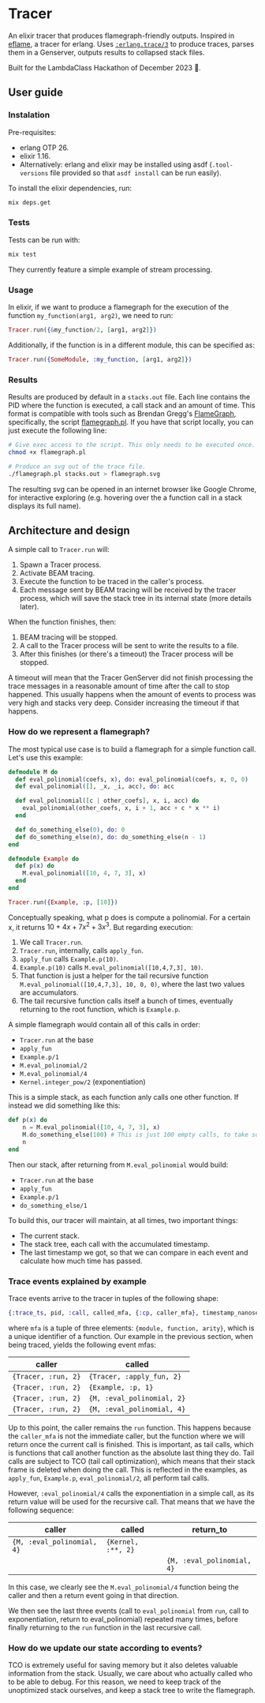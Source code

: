 # Tracer

An elixir tracer that produces flamegraph-friendly outputs. Inspired in [eflame](https://github.com/proger/eflame), a tracer for erlang. Uses [`:erlang.trace/3`](https://www.erlang.org/doc/man/erlang#trace-3) to produce traces, parses them in a Genserver, outputs results to collapsed stack files.

Built for the LambdaClass Hackathon of December 2023 🎄.

## User guide

### Instalation

Pre-requisites:

- erlang OTP 26.
- elixir 1.16.
- Alternatively: erlang and elixir may be installed using asdf (`.tool-versions` file provided so that `asdf install` can be run easily).

To install the elixir dependencies, run:

```bash
mix deps.get
```

### Tests

Tests can be run with:

```bash
mix test
```

They currently feature a simple example of stream processing.

### Usage

In elixir, if we want to produce a flamegraph for the execution of the function `my_function(arg1, arg2)`, we need to run:

```elixir
Tracer.run({&my_function/2, [arg1, arg2]})
```

Additionally, if the function is in a different module, this can be specified as:

```elixir
Tracer.run({SomeModule, :my_function, [arg1, arg2]})
```

### Results

Results are produced by default in a `stacks.out` file. Each line contains the PID where the function is executed, a call stack and an amount of time. This format is compatible with tools such as Brendan Gregg's [FlameGraph](https://github.com/brendangregg/FlameGraph?tab=readme-ov-file#2-fold-stacks), specifically, the script [flamegraph.pl](https://github.com/brendangregg/FlameGraph/blob/master/flamegraph.pl). If you have that script locally, you can just execute the following line:

```bash
# Give exec access to the script. This only needs to be executed once.
chmod +x flamegraph.pl 

# Produce an svg out of the trace file.
./flamegraph.pl stacks.out > flamegraph.svg
```

The resulting svg can be opened in an internet browser like Google Chrome, for interactive exploring (e.g. hovering over the a function call in a stack displays its full name).

## Architecture and design

A simple call to `Tracer.run` will:

1. Spawn a Tracer process.
2. Activate BEAM tracing.
3. Execute the function to be traced in the caller's process.
4. Each message sent by BEAM tracing will be received by the tracer process, which will save the stack tree in its internal state (more details later).

When the function finishes, then:

1. BEAM tracing will be stopped.
2. A call to the Tracer process will be sent to write the results to a file.
3. After this finishes (or there's a timeout) the Tracer process will be stopped.

A timeout will mean that the Tracer GenServer did not finish processing the trace messages in a reasonable amount of time after the call to stop happened. This usually happens when the amount of events to process was very high and stacks very deep. Consider increasing the timeout if that happens.

### How do we represent a flamegraph?

The most typical use case is to build a flamegraph for a simple function call. Let's use this example:

```elixir
defmodule M do
  def eval_polinomial(coefs, x), do: eval_polinomial(coefs, x, 0, 0)
  def eval_polinomial([], _x, _i, acc), do: acc

  def eval_polinomial([c | other_coefs], x, i, acc) do
    eval_polinomial(other_coefs, x, i + 1, acc + c * x ** i)
  end

  def do_something_else(0), do: 0
  def do_something_else(n), do: do_something_else(n - 1)
end

defmodule Example do
  def p(x) do
    M.eval_polinomial([10, 4, 7, 3], x)
  end
end

Tracer.run({Example, :p, [10]})
```

Conceptually speaking, what p does is compute a polinomial. For a certain x, it returns $10+4x+7x^2+3x^3$. But regarding execution:

1. We call `Tracer.run`.
2. `Tracer.run`, internally, calls `apply_fun`.
3. `apply_fun` calls `Example.p(10)`.
4. `Example.p(10)` calls `M.eval_polinomial([10,4,7,3], 10)`.
5. That function is just a helper for the tail recursive function `M.eval_polinomial([10,4,7,3], 10, 0, 0)`, where the last two values are accumulators.
6. The tail recursive function calls itself a bunch of times, eventually returning to the root function, which is `Example.p`.

A simple flamegraph would contain all of this calls in order:

- `Tracer.run` at the base
- `apply_fun`
- `Example.p/1`
- `M.eval_polinomial/2`
- `M.eval_polinomial/4`
- `Kernel.integer_pow/2` (exponentiation)

This is a simple stack, as each function anly calls one other function. If instead we did something like this:

```elixir
def p(x) do
    n = M.eval_polinomial([10, 4, 7, 3], x)
    M.do_something_else(100) # This is just 100 empty calls, to take some time.
    n
end
```

Then our stack, after returning from `M.eval_polinomial` would build:

- `Tracer.run` at the base
- `apply_fun`
- `Example.p/1`
- `do_something_else/1`

To build this, our tracer will maintain, at all times, two important things:

- The current stack.
- The stack tree, each call with the accumulated timestamp.
- The last timestamp we got, so that we can compare in each event and calculate how much time has passed.

### Trace events explained by example

Trace events arrive to the tracer in tuples of the following shape:

```elixir
{:trace_ts, pid, :call, called_mfa, {:cp, caller_mfa}, timestamp_nanoseconds}
```

where `mfa` is a tuple of three elements: `{module, function, arity}`, which is a unique identifier of a function. Our example in the previous section, when being traced, yields the following event mfas:

| caller              | called                     |
| ------------------- | -------------------------- |
| `{Tracer, :run, 2}` | `{Tracer, :apply_fun, 2}`  |
| `{Tracer, :run, 2}` | `{Example, :p, 1}`         |
| `{Tracer, :run, 2}` | `{M, :eval_polinomial, 2}` |
| `{Tracer, :run, 2}` | `{M, :eval_polinomial, 4}` |


Up to this point, the caller remains the `run` function. This happens because the `caller_mfa` is not the immediate caller, but the function where we will return once the current call is finished. This is important, as tail calls, which is functions that call another function as the absolute last thing they do. Tail calls are subject to TCO (tail call optimization), which means that their stack frame is deleted when doing the call. This is reflected in the examples, as `apply_fun`, `Example.p`, `eval_polinomial/2`, all perform tail calls. 

However, `:eval_polinomial/4` calls the exponentiation in a simple call, as its return value will be used for the recursive call. That means that we have the following sequence:

| caller                     | called             | return_to                  |
| -------------------------- | ------------------ | -------------------------- |
| `{M, :eval_polinomial, 4}` | `{Kernel, :**, 2}` |                            |
|                            |                    | `{M, :eval_polinomial, 4}` |

In this case, we clearly see the `M.eval_polinomial/4` function being the caller and then a return event going in that direction.

We then see the last three events (call to `eval_polinomial` from `run`, call to exponentiation, return to eval_polinomial) repeated many times, before finally returning to the `run` function in the last recursive call.

### How do we update our state according to events?

TCO is extremely useful for saving memory but it also deletes valuable information from the stack. Usually, we care about who actually called who to be able to debug. For this reason, we need to keep track of the unoptimized stack ourselves, and keep a stack tree to write the flamegraph.

